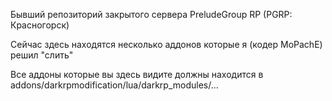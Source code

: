 Бывший репозиторий закрытого сервера PreludeGroup RP (PGRP: Красногорск)

Сейчас здесь находятся несколько аддонов которые я (кодер MoPachE) решил "слить"

Все аддоны которые вы здесь видите должны находится в addons/darkrpmodification/lua/darkrp_modules/...